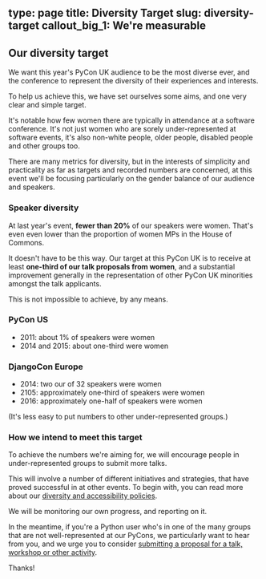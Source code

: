 type: page
title: Diversity Target
slug: diversity-target
callout_big_1: We're measurable
---

## Our diversity target

We want this year's PyCon UK audience to be the most diverse ever, and the conference to represent the diversity of
their experiences and interests.

To help us achieve this, we have set ourselves some aims, and one very clear and simple target.

It's notable how few women there are typically in attendance at a software conference. It's not just women who are
sorely under-represented at software events, it's also non-white people, older people, disabled people and other groups
too.

There are many metrics for diversity, but in the interests of simplicity and practicality as far as targets and
recorded numbers are concerned, at this event we'll be focusing particularly on the gender balance of our audience and
speakers.

### Speaker diversity

At last year's event, **fewer than 20%** of our speakers were women. That's even even lower than the proportion of
women MPs in the House of Commons.

It doesn't have to be this way. Our target at this PyCon UK is to receive at least **one-third of our talk proposals from women**, and a substantial improvement generally in the representation of other PyCon UK minorities amongst the talk applicants.

This is not impossible to achieve, by any means.

### PyCon US

* 2011: about 1% of speakers were women
* 2014 and 2015: about one-third were women


### DjangoCon Europe


* 2014: two our of 32 speakers were women
* 2105: approximately one-third of speakers were women
* 2016: approximately one-half of speakers were women


(It's less easy to put numbers to other under-represented groups.)

### How we intend to meet this target

To achieve the numbers we're aiming for, we will encourage people in under-represented groups to submit more talks.

This will involve a number of different initiatives and strategies, that have proved successful in at other events. To begin with, you can read more about our [diversity and accessibility policies](/diversity-accessibility-inclusion).

We will be monitoring our own progress, and reporting on it.

In the meantime, if you're a Python user who's in one of the many groups that are not well-represented at our PyCons, we particularly want to hear from you, and we urge you to consider [submitting a proposal for a talk, workshop or other activity](/cfp).

Thanks!
